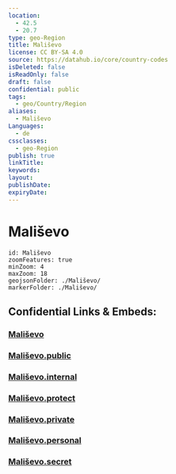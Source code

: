 ```yaml
---
location:
  - 42.5
  - 20.7
type: geo-Region
title: Mališevo
license: CC BY-SA 4.0
source: https://datahub.io/core/country-codes
isDeleted: false
isReadOnly: false
draft: false
confidential: public
tags:
  - geo/Country/Region
aliases:
  - Mališevo
Languages:
  - de
cssclasses:
  - geo-Region
publish: true
linkTitle:
keywords:
layout:
publishDate:
expiryDate:
---
```


# Mališevo

```leaflet
id: Mališevo
zoomFeatures: true 
minZoom: 4 
maxZoom: 18
geojsonFolder: ./Mališevo/
markerFolder: ./Mališevo/
```


## Confidential Links & Embeds: 

### [Mališevo](/_Standards/Earth/Continent/Europe/Europe~South/Kosovo/districts~Kosovo/Prizren/counties~Prizren/Mališevo.md) 

### [Mališevo.public](/_public/Earth/Continent/Europe/Europe~South/Kosovo/districts~Kosovo/Prizren/counties~Prizren/Mališevo.public.md) 

### [Mališevo.internal](/_internal/Earth/Continent/Europe/Europe~South/Kosovo/districts~Kosovo/Prizren/counties~Prizren/Mališevo.internal.md) 

### [Mališevo.protect](/_protect/Earth/Continent/Europe/Europe~South/Kosovo/districts~Kosovo/Prizren/counties~Prizren/Mališevo.protect.md) 

### [Mališevo.private](/_private/Earth/Continent/Europe/Europe~South/Kosovo/districts~Kosovo/Prizren/counties~Prizren/Mališevo.private.md) 

### [Mališevo.personal](/_personal/Earth/Continent/Europe/Europe~South/Kosovo/districts~Kosovo/Prizren/counties~Prizren/Mališevo.personal.md) 

### [Mališevo.secret](/_secret/Earth/Continent/Europe/Europe~South/Kosovo/districts~Kosovo/Prizren/counties~Prizren/Mališevo.secret.md)

